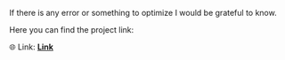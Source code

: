 If there is any error or something to optimize I would be grateful to know.

Here you can find the project link:

🌐 Link: <strong><a href="https://ihassan.com/Home/Projects/Websites/Climate/Climate.html">Link</a></strong>
